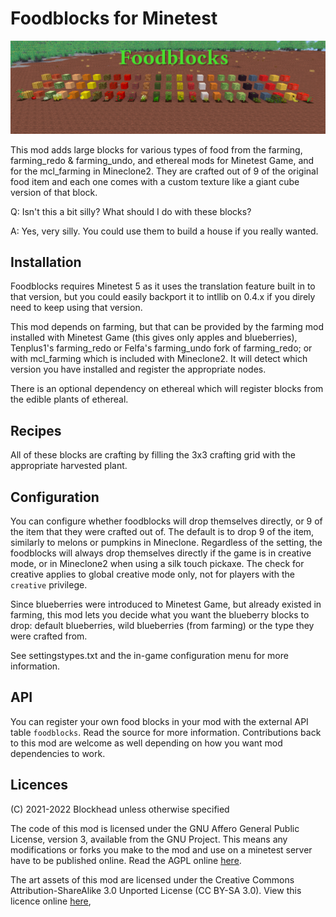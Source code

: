 # Foodblocks for Minetest

![A screenshot of all the food blocks in the mod lined up in a row with their constituent plants in front of them.](screenshot.jpg)

This mod adds large blocks for various types of food from the farming,
farming\_redo & farming\_undo, and ethereal mods for Minetest Game, and for the
mcl\_farming in Mineclone2. They are crafted out of 9 of the original food item
and each one comes with a custom texture like a giant cube version of that
block.

Q: Isn't this a bit silly? What should I do with these blocks?

A: Yes, very silly. You could use them to build a house if you really wanted.

## Installation

Foodblocks requires Minetest 5 as it uses the translation feature built in to that version, but you could easily backport it to intllib on 0.4.x if you direly need to keep using that version.

This mod depends on farming, but that can be provided by the farming mod
installed with Minetest Game (this gives only apples and blueberries),
Tenplus1's farming\_redo or Felfa's farming\_undo fork of farming\_redo; or with
mcl\_farming which is included with Mineclone2. It will detect which version you
have installed and register the appropriate nodes.

There is an optional dependency on ethereal which will register blocks from the edible plants of ethereal.

## Recipes

All of these blocks are crafting by filling the 3x3 crafting grid with the appropriate harvested plant.

## Configuration

You can configure whether foodblocks will drop themselves directly, or 9 of
the item that they were crafted out of. The default is to drop 9 of the item,
similarly to melons or pumpkins in Mineclone. Regardless of the setting, the
foodblocks will always drop themselves directly if the game is in creative mode,
or in Mineclone2 when using a silk touch pickaxe. The check for creative applies
to global creative mode only, not for players with the `creative` privilege.

Since blueberries were introduced to Minetest Game, but already existed in
farming, this mod lets you decide what you want the blueberry blocks to drop:
default blueberries, wild blueberries (from farming) or the type they were
crafted from.

See settingstypes.txt and the in-game configuration menu for more information.

## API

You can register your own food blocks in your mod with the external API table `foodblocks`. Read the source for more information. Contributions back to this mod are welcome as well depending on how you want mod dependencies to work.

## Licences

(C) 2021-2022 Blockhead unless otherwise specified

The code of this mod is licensed under the GNU Affero General Public License, version 3, available from the GNU Project. This means any modifications or forks you make to the mod and use on a minetest server have to be published online. Read the AGPL online [here](https://www.gnu.org/licenses/agpl-3.0.en.html).

The art assets of this mod are licensed under the Creative Commons  Attribution-ShareAlike 3.0 Unported License (CC BY-SA 3.0). View this licence online [here](https://creativecommons.org/licenses/by-sa/3.0/),
